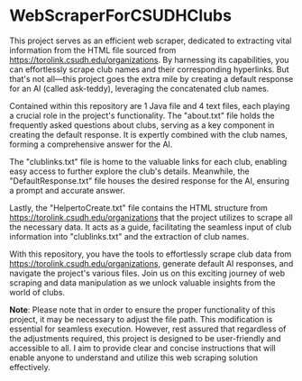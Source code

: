# WebScraperForCSUDHClubs
This project serves as an efficient web scraper, dedicated to extracting vital information from the HTML file sourced from https://torolink.csudh.edu/organizations. By harnessing its capabilities, you can effortlessly scrape club names and their corresponding hyperlinks. But that's not all—this project goes the extra mile by creating a default response for an AI (called ask-teddy), leveraging the concatenated club names.

Contained within this repository are 1 Java file and 4 text files, each playing a crucial role in the project's functionality. The "about.txt" file holds the frequently asked questions about clubs, serving as a key component in creating the default response. It is expertly combined with the club names, forming a comprehensive answer for the AI.

The "clublinks.txt" file is home to the valuable links for each club, enabling easy access to further explore the club's details. Meanwhile, the "DefaultResponse.txt" file houses the desired response for the AI, ensuring a prompt and accurate answer.

Lastly, the "HelpertoCreate.txt" file contains the HTML structure from https://torolink.csudh.edu/organizations that the project utilizes to scrape all the necessary data. It acts as a guide, facilitating the seamless input of club information into "clublinks.txt" and the extraction of club names.

With this repository, you have the tools to effortlessly scrape club data from https://torolink.csudh.edu/organizations, generate default AI responses, and navigate the project's various files. Join us on this exciting journey of web scraping and data manipulation as we unlock valuable insights from the world of clubs.

**Note**: Please note that in order to ensure the proper functionality of this project, it may be necessary to adjust the file path. This modification is essential for seamless execution. However, rest assured that regardless of the adjustments required, this project is designed to be user-friendly and accessible to all. I aim to provide clear and concise instructions that will enable anyone to understand and utilize this web scraping solution effectively. 
